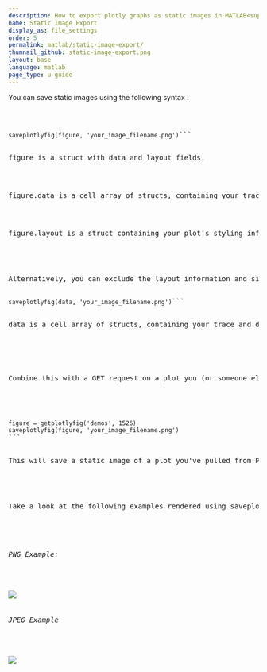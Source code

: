 ```yaml
---
description: How to export plotly graphs as static images in MATLAB<sup>&reg;</sup>. Plotly supports png, jpg, and more image export.
name: Static Image Export
display_as: file_settings
order: 5
permalink: matlab/static-image-export/
thumnail_github: static-image-export.png
layout: base
language: matlab
page_type: u-guide
---
```


<div class="content-box">
<p>You can save static images using the following syntax :</p><br>

<pre><code>
saveplotlyfig(figure, 'your_image_filename.png')</code>```

<p>figure is a struct with data and layout fields.</p><br>
<p>figure.data is a cell array of structs, containing your trace and data information.</p><br>
<p>figure.layout is a struct containing your plot's styling information.</p></br>

<p>Alternatively, you can exclude the layout information and simply provide the data information as follows:

<pre><code>saveplotlyfig(data, 'your_image_filename.png')</code>```</br>
<p>data is a cell array of structs, containing your trace and data information.</p><br>


<p>Combine this with a GET request on a plot you (or someone else) has already created :<p></br>

<pre><code>figure = getplotlyfig('demos', 1526)
saveplotlyfig(figure, 'your_image_filename.png')
</code>```

<p>This will save a static image of a plot you've pulled from Plotly's Servers. Plotly supports PNG, JPEG.</p><br>

<p>Take a look at the following examples rendered using saveplotlyfig:</p><br>

<h6>PNG Example:</h6>

<img src="https://plotly.com/~PlotBot/149.png">

<h6>JPEG Example</h6>

<img src="https://plotly.com/~Dreamshot/539.jpeg">

<br>
</div><br>
